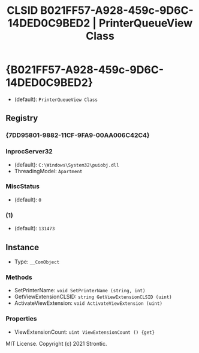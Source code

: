 ﻿---
title: "CLSID B021FF57-A928-459c-9D6C-14DED0C9BED2 | PrinterQueueView Class"
excerpt: What is COM-Object CLSID B021FF57-A928-459c-9D6C-14DED0C9BED2?
---

# {B021FF57-A928-459c-9D6C-14DED0C9BED2}

* (default): `PrinterQueueView Class`

## Registry


### {7DD95801-9882-11CF-9FA9-00AA006C42C4}


### InprocServer32

* (default): `C:\Windows\System32\puiobj.dll`
* ThreadingModel: `Apartment`

### MiscStatus

* (default): `0`

### (1)

* (default): `131473`

## Instance

* Type: `__ComObject`

### Methods

* SetPrinterName: `void SetPrinterName (string, int)`
* GetViewExtensionCLSID: `string GetViewExtensionCLSID (uint)`
* ActivateViewExtension: `void ActivateViewExtension (uint)`

### Properties

* ViewExtensionCount: `uint ViewExtensionCount () {get} `

MIT License. Copyright (c) 2021 Strontic.


